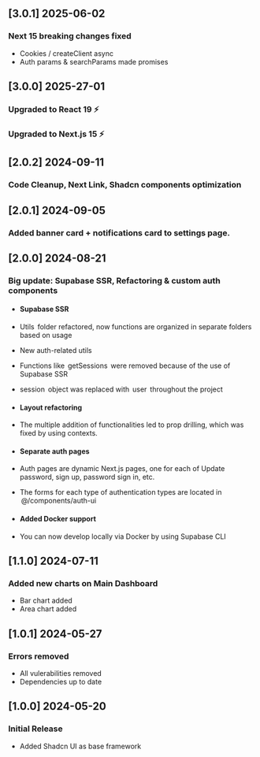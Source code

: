 ## [3.0.1] 2025-06-02

### Next 15 breaking changes fixed
- Cookies / createClient async
- Auth params & searchParams made promises

## [3.0.0] 2025-27-01

### Upgraded to React 19 ⚡️

### Upgraded to Next.js 15 ⚡️

## [2.0.2] 2024-09-11

### Code Cleanup, Next Link, Shadcn components optimization

## [2.0.1] 2024-09-05

### Added banner card + notifications card to settings page. 

## [2.0.0] 2024-08-21

### Big update: Supabase SSR, Refactoring & custom auth components

- #### Supabase SSR
- Utils ⁠ folder refactored, now functions are organized in separate folders based on usage
- ⁠New auth-related utils
- ⁠Functions like ⁠ getSessions ⁠ were removed because of the use of Supabase SSR
- session ⁠ object was replaced with ⁠ user ⁠ throughout the project

- #### Layout refactoring
- ⁠The multiple addition of functionalities led to prop drilling, which was fixed by using contexts.

- #### Separate auth pages
- ⁠Auth pages are dynamic Next.js pages, one for each of Update password, sign up, password sign in, etc.
- ⁠The forms for each type of authentication types are located in ⁠ @/components/auth-ui 

- #### Added Docker support
- You can now develop locally via Docker by using Supabase CLI

## [1.1.0] 2024-07-11

### Added new charts on Main Dashboard

- Bar chart added
- Area chart added

## [1.0.1] 2024-05-27

### Errors removed

- All vulerabilities removed
- Dependencies up to date

## [1.0.0] 2024-05-20

### Initial Release

- Added Shadcn UI as base framework